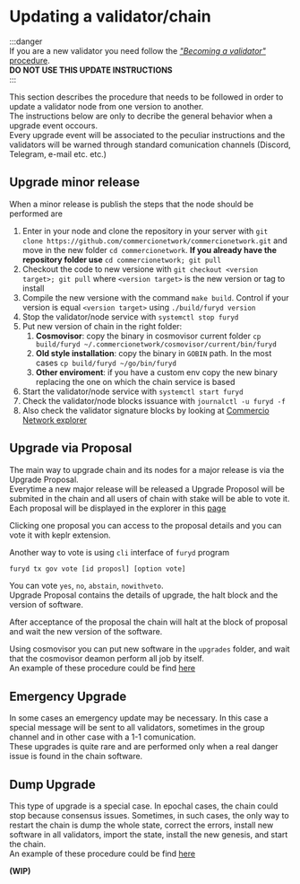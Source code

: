 # Updating a validator/chain

:::danger  
If you are a new validator you need follow the [*"Becoming a validator"* procedure](validator-node-installation.md).   
**DO NOT USE THIS UPDATE INSTRUCTIONS**  
:::    
      
This section describes the procedure that needs to be followed in order to update a validator node from one 
version to another.     
The instructions below are only to decribe the general behavior when a upgrade event occours.     
Every upgrade event will be associated to the peculiar instructions and the validators will be warned through standard comunication channels (Discord, Telegram, e-mail etc. etc.)

## Upgrade minor release

When a minor release is publish the steps that the node should be performed are

1. Enter in your node and clone the repository in your server with `git clone https://github.com/commercionetwork/commercionetwork.git` and move in the new folder `cd commercionetwork`. **If you already have the repository folder use** `cd commercionetwork; git pull`
1. Checkout the code to new versione with `git checkout <version target>; git pull` where `<version target>` is the new version or tag to install
2. Compile the new versione with the command `make build`. Control if your version is equal `<version target>` using `./build/furyd version`
3. Stop the validator/node service with `systemctl stop furyd`
4. Put new version of chain in the right folder:
   1. **Cosmovisor**: copy the binary in cosmovisor current folder `cp build/furyd ~/.commercionetwork/cosmovisor/current/bin/furyd`
   2. **Old style installation**: copy the binary in `GOBIN` path. In the most cases `cp build/furyd ~/go/bin/furyd`
   3. **Other enviroment**: if you have a custom env copy the new binary replacing the one on which the chain service is based
5. Start the validator/node service with `systemctl start furyd`
6. Check the validator/node blocks issuance with `journalctl -u furyd -f`
7. Also check the validator signature blocks by looking at [Commercio Network explorer](https://mainnent.commercio.network)



## Upgrade via Proposal

The main way to upgrade chain and its nodes for a major release is via the Upgrade Proposal.     
Everytime a new major release will be released a Upgrade Proposol will be submited in the chain and all users of chain with stake will be able to vote it.     
Each proposal will be displayed in the explorer in this [page](https://mainnet.commercio.network/proposals/)

Clicking one proposal you can access to the proposal details and you can vote it with keplr extension.

Another way to vote is using `cli` interface of `furyd` program

```bash
furyd tx gov vote [id proposl] [option vote]
```

You can vote `yes`, `no`, `abstain`, `nowithveto`.     
Upgrade Proposal contains the details of upgrade, the halt block and the version of software.    

After acceptance of the proposal the chain will halt at the block of proposal and wait the new version of the software.     

Using cosmovisor you can put new software in the `upgrades` folder, and wait that the cosmovisor deamon perform all job by itself.    
An example of these procedure could be find [here](https://github.com/commercionetwork/commercio-consortium/tree/master/upgrade/3.1.0-4.0.0/en) 


## Emergency Upgrade

In some cases an emergency update may be necessary. In this case a special message will be sent to all validators, sometimes in the group channel and in other case with a 1-1 comunication.    
These upgrades is quite rare and are performed only when a real danger issue is found in the chain software.


## Dump Upgrade

This type of upgrade is a special case. In epochal cases, the chain could stop because consensus issues. Sometimes, in such cases, the only way to restart the chain is dump the whole state, correct the errors, install new software in all validators, import the state, install the new genesis, and start the chain.    
An example of these procedure could be find [here](https://github.com/commercionetwork/commercio-consortium/blob/master/upgrade/2.2.0-3.0.0/en/README.md)



**(WIP)**